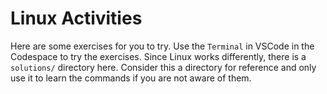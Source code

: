 # Linux Activities
Here are some exercises for you to try. Use the `Terminal` in VSCode in the Codespace to try the exercises. Since Linux works differently, there is a `solutions/` directory here. Consider this a directory for reference and only use it to learn the commands if you are not aware of them.
